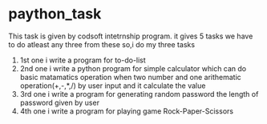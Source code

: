 # paython_task
This task is given by codsoft intetrnship program.
it gives 5 tasks we have to do atleast any three from these so,i do my three tasks
1. 1st one i write a program for to-do-list
2. 2nd one i write a python program for simple calculator which can do basic matamatics operation when two number and one arithematic operation(+,-,*,/) by user input and it calculate the value
3. 3rd one i write a program for generating random password the length of password given by user
4. 4th one i write a program for playing game Rock-Paper-Scissors 
